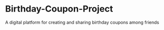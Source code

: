# Birthday-Coupon-Project
A digital platform for creating and sharing birthday coupons among friends

